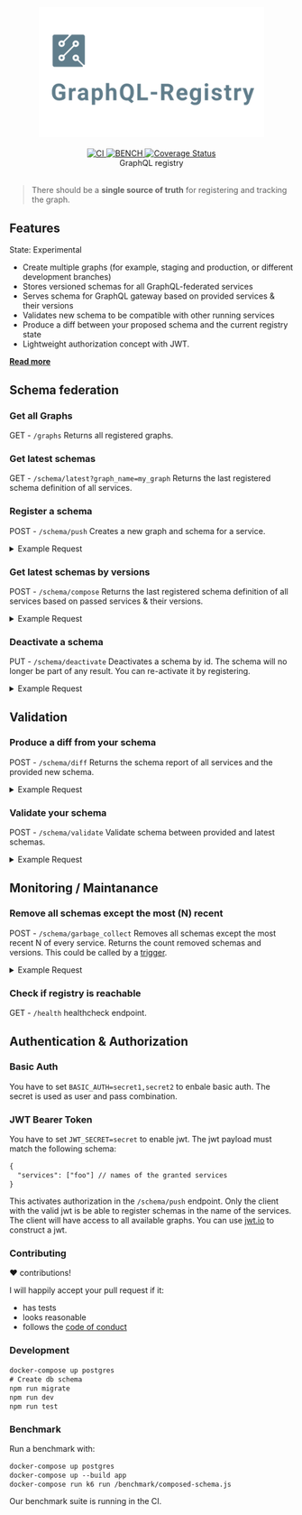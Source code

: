 <div align="center">
  <img src="logo.png" alt="graphql-registry" width="400" />
</div>

<br>

<div align="center">
  <a href="https://github.com/StarpTech/graphql-registry/actions?query=workflow%3ACI">
    <img src="https://github.com/StarpTech/graphql-registry/actions/workflows/ci.yml/badge.svg" alt="CI" />
  </a>
  <a href="https://github.com/StarpTech/graphql-registry/actions?query=workflow%3ABENCH">
    <img src="https://github.com/StarpTech/graphql-registry/actions/workflows/bench.yml/badge.svg" alt="BENCH" />
  </a>
  <a href='https://coveralls.io/github/StarpTech/graphql-registry?branch=main'><img src='https://coveralls.io/repos/github/StarpTech/graphql-registry/badge.svg?branch=main' alt='Coverage Status' /></a>
</div>

<div align="center">GraphQL registry</div>

<br/>

> There should be a **single source of truth** for registering and tracking the graph.

## Features

State: Experimental

- Create multiple graphs (for example, staging and production, or different development branches)
- Stores versioned schemas for all GraphQL-federated services
- Serves schema for GraphQL gateway based on provided services & their versions
- Validates new schema to be compatible with other running services
- Produce a diff between your proposed schema and the current registry state
- Lightweight authorization concept with JWT.

[**Read more**](https://principledgraphql.com/integrity#3-track-the-schema-in-a-registry)

## Schema federation

### Get all Graphs

GET - `/graphs` Returns all registered graphs.

### Get latest schemas

GET - `/schema/latest?graph_name=my_graph` Returns the last registered schema definition of all services.

### Register a schema

POST - `/schema/push` Creates a new graph and schema for a service.

<details>
<summary>Example Request</summary>
<p>

```jsonc
{
  "type_defs": "type Query { hello: String }",
  "version": "1",
  "graph_name": "my_graph",
  "service_name": "foo"
}
```

</p>
</details>

### Get latest schemas by versions

POST - `/schema/compose` Returns the last registered schema definition of all services based on passed services & their versions.

<details>
<summary>Example Request</summary>
<p>

```jsonc
{
  "graph_name": "my_graph",
  "services": [{ "name": "foo", "version": "1" }] // if versions can't be found it fails
}
```

</p>
</details>

### Deactivate a schema

PUT - `/schema/deactivate` Deactivates a schema by id. The schema will no longer be part of any result. You can re-activate it by registering.

<details>
<summary>Example Request</summary>
<p>

```jsonc
{
  "schemaId": "916348424"
}
```

</p>
</details>

## Validation

### Produce a diff from your schema

POST - `/schema/diff` Returns the schema report of all services and the provided new schema.

<details>
<summary>Example Request</summary>
<p>

```json
{
  "graph_name": "my_graph",
  "type_defs": "type Query { hello: String }",
  "name": "foo"
}
```

</p>
</details>

### Validate your schema

POST - `/schema/validate` Validate schema between provided and latest schemas.

<details>
<summary>Example Request</summary>
<p>

```json
{
  "graph_name": "my_graph",
  "type_defs": "type Query { hello: String }",
  "name": "foo"
}
```

</p>
</details>

## Monitoring / Maintanance

### Remove all schemas except the most (N) recent

POST - `/schema/garbage_collect` Removes all schemas except the most recent N of every service. Returns the count removed schemas and versions. This could be called by a [trigger](https://developers.cloudflare.com/workers/platform/cron-triggers).

<details>
<summary>Example Request</summary>
<p>

```jsonc
{
  "num_schemas_keep": 10 // minimum is 10
}
```

</p>
</details>

### Check if registry is reachable

GET - `/health` healthcheck endpoint.

## Authentication & Authorization

### Basic Auth

You have to set `BASIC_AUTH=secret1,secret2` to enbale basic auth. The secret is used as user and pass combination.

### JWT Bearer Token

You have to set `JWT_SECRET=secret` to enable jwt. The jwt payload must match the following schema:

```jsonc
{
  "services": ["foo"] // names of the granted services
}
```

This activates authorization in the `/schema/push` endpoint. Only the client with the valid jwt is be able to register schemas in the name of the services. The client will have access to all available graphs. You can use [jwt.io](https://jwt.io/) to construct a jwt.

### Contributing
❤️ contributions!

I will happily accept your pull request if it:

- has tests
- looks reasonable
- follows the [code of conduct](./CODE_OF_CONDUCT.md)

### Development

```
docker-compose up postgres
# Create db schema
npm run migrate
npm run dev
npm run test
```

### Benchmark

Run a benchmark with:

```
docker-compose up postgres
docker-compose up --build app
docker-compose run k6 run /benchmark/composed-schema.js
```

Our benchmark suite is running in the CI.
